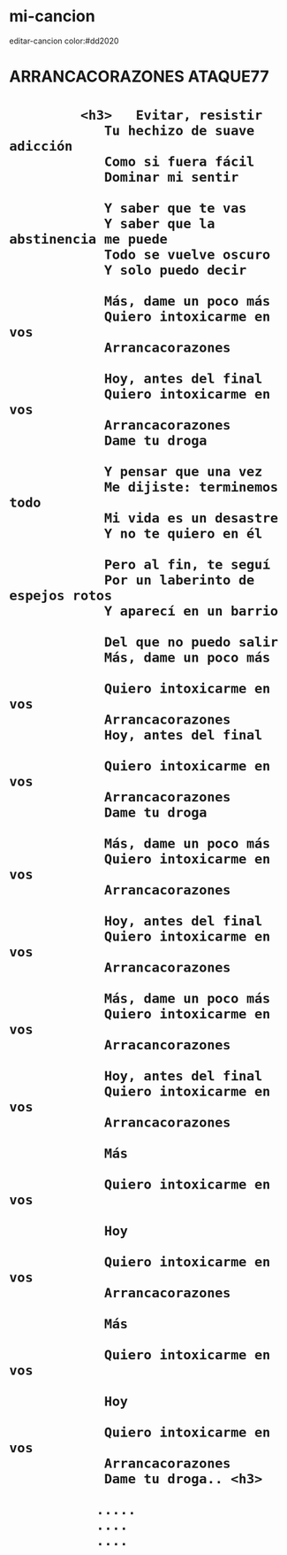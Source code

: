 # mi-cancion
editar-cancion
                            color:#dd2020  <h1>ARRANCACORAZONES ATAQUE77<h1>
  
             <h3>   Evitar, resistir
                Tu hechizo de suave adicción
                Como si fuera fácil
                Dominar mi sentir
  
                Y saber que te vas
                Y saber que la abstinencia me puede
                Todo se vuelve oscuro
                Y solo puedo decir
  
                Más, dame un poco más
                Quiero intoxicarme en vos
                Arrancacorazones
  
                Hoy, antes del final
                Quiero intoxicarme en vos
                Arrancacorazones
                Dame tu droga
  
                Y pensar que una vez
                Me dijiste: terminemos todo
                Mi vida es un desastre
                Y no te quiero en él
  
                Pero al fin, te seguí
                Por un laberinto de espejos rotos
                Y aparecí en un barrio
  
                Del que no puedo salir
                Más, dame un poco más
  
                Quiero intoxicarme en vos
                Arrancacorazones
                Hoy, antes del final
  
                Quiero intoxicarme en vos
                Arrancacorazones
                Dame tu droga
  
                Más, dame un poco más
                Quiero intoxicarme en vos
                Arrancacorazones
  
                Hoy, antes del final
                Quiero intoxicarme en vos
                Arrancacorazones
  
                Más, dame un poco más
                Quiero intoxicarme en vos
                Arracancorazones
  
                Hoy, antes del final
                Quiero intoxicarme en vos
                Arrancacorazones
  
                Más
  
                Quiero intoxicarme en vos
  
                Hoy
  
                Quiero intoxicarme en vos
                Arrancacorazones
  
                Más
  
                Quiero intoxicarme en vos
  
                Hoy
  
                Quiero intoxicarme en vos
                Arrancacorazones
                Dame tu droga.. <h3>

               .....
               ....
               ....
